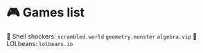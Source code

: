 # 🎮 Games list
🍳 Shell shockers: `scrambled.world` `geometry.monster` `algebra.vip`
🫘 LOLbeans: `lolbeans.io`
